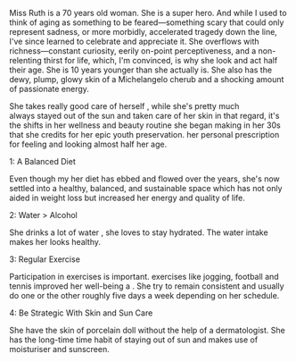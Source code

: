 Miss Ruth is a 70 years old woman. She is a super hero. And while I used to think of  aging  as something to be feared—something scary that could only represent sadness, or more morbidly, accelerated tragedy down the line, I've since learned to celebrate and appreciate it. She overflows with richness—constant curiosity, eerily on-point perceptiveness, and a non-relenting thirst for life, which, I'm convinced, is why she look and act half their age. She is  10 years younger than she actually is. She also has the dewy, plump, glowy skin of a Michelangelo cherub and a shocking amount of passionate energy.

She takes really good care of herself , while she's pretty much always stayed out of the sun and taken care of her skin in that regard, it's the shifts in her wellness and beauty routine she began making in her 30s that she credits for her epic youth preservation. her personal prescription for feeling and looking almost half her age.

1: A Balanced Diet

Even though my her diet has ebbed and flowed over the years, she's now settled into a healthy, balanced, and sustainable space which has not only aided in weight loss but increased her energy and quality of life.


2: Water > Alcohol

She drinks a lot of water , she loves to stay hydrated. The water intake makes her looks healthy. 

3: Regular Exercise

Participation in exercises is important. exercises like  jogging,  football and tennis improved her well-being a  .  She try to remain consistent and usually do one or the other roughly five days a week depending on her schedule.

4: Be Strategic With Skin and Sun Care

She have the skin of porcelain doll without the help of a dermatologist.  She has the long-time time habit of staying out of sun and makes use of moisturiser and sunscreen.
